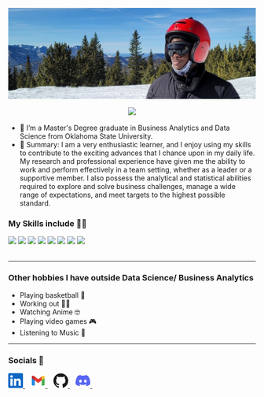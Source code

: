 <p align="center">
  <img src="./data/100035100101_93254.jpg">
</p>

<p align="center">
  <img src="https://readme-typing-svg.herokuapp.com?color=0d8eceF&size=30&center=true&vCenter=true&width=550&height=70&duration=2500&lines=Hello+Everyone!👋;My+name+is+Kodjo+Botchway;It's+a+pleasure+to+meet+you">
</p>

<!--- 👀 I’m interested in --->
- 🌱 I’m a Master's Degree graduate in Business Analytics and Data Science from Oklahoma State University.
- 🌟 Summary: I am a very enthusiastic learner, and I enjoy using my skills to contribute to the exciting advances that I chance upon in my daily life. My research and professional experience have given me the ability to work and perform effectively in a team setting, whether as a leader or a supportive member. I also possess the analytical and statistical abilities required to explore and solve business challenges, manage a wide range of expectations, and meet targets to the highest possible standard.

<h3>My Skills include 👨‍💻</h3>
<div>
    <img src="https://img.shields.io/badge/python-%2314354C.svg?style=for-the-badge&logo=python&logoColor=white">
    <img src="https://img.shields.io/badge/scikit--learn-%23F7931E.svg?style=for-the-badge&logo=scikit-learn&logoColor=white">
    <img src="https://img.shields.io/badge/pandas-%23150458.svg?style=for-the-badge&logo=pandas&logoColor=white">
    <img src="https://img.shields.io/badge/numpy-%23013243.svg?style=for-the-badge&logo=numpy&logoColor=white">
    <img src="https://img.shields.io/badge/TensorFlow-%23FF6F00.svg?style=for-the-badge&logo=TensorFlow&logoColor=white">
    <img src="https://img.shields.io/badge/PyTorch-%23EE4C2C.svg?style=for-the-badge&logo=PyTorch&logoColor=white">
    <img src="https://img.shields.io/badge/git-%23F05033.svg?style=for-the-badge&logo=git&logoColor=white">
    <img src="https://img.shields.io/badge/html5-%23E34F26.svg?style=for-the-badge&logo=html5&logoColor=white">
</div>
<br>
<hr>

<h3>Other hobbies I have outside Data Science/ Business Analytics</h3>
<ul>
    <li> Playing basketball 🏀</li>
    <li> Working out 🏋️‍♂️ </li>
    <li> Watching Anime 🤓 </li>
    <li> Playing video games 🎮 </li>
    <li> Listening to Music 🎵 </li>
</ul>
<hr>

<h3> Socials 📲 </h3>
<div>
    <a href="https://www.linkedin.com/in/kodjo-botchway/">
        <img src="data\linkedin.svg" width="30px">
    </a>&nbsp;&nbsp;
    <a href="mailto: botchwaykodjo@gmail.com">
        <img src="data\gmail.svg" width="30px">
    </a>&nbsp;&nbsp;
    <a href="https://github.com/KodjoBotchway/">
        <img src="data\github.svg" width="30px">
    </a>&nbsp;&nbsp;
    <a href="https://discordapp.com/users/QuoeJoe#4696/">
        <img src="data\discord.svg" width="30px">
    </a>&nbsp;&nbsp;
</div>
</hr>

<!---
KodjoBotchway/KodjoBotchway is a ✨ special ✨ repository because its `README.md` (this file) appears on your GitHub profile.
--->
